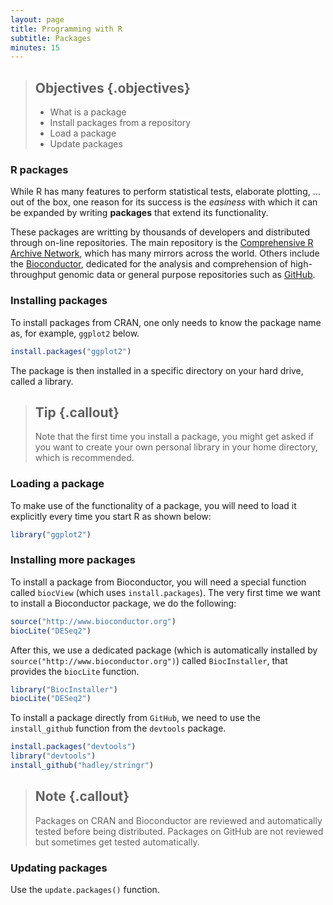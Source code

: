 ```yaml
---
layout: page
title: Programming with R
subtitle: Packages
minutes: 15
---
```


> ## Objectives {.objectives}
> * What is a package
> * Install packages from a repository
> * Load a package
> * Update packages

### R packages

While R has many features to perform statistical tests, elaborate
plotting, ... out of the box, one reason for its success is the
*easiness* with which it can be expanded by writing **packages** that
extend its functionality.

These packages are writting by thousands of developers and distributed
through on-line repositories. The main repository is the
[Comprehensive R Archive Network](http://cran.r-project.org/), which
has many mirrors across the world. Others include the
[Bioconductor](http://bioconductor.org/), dedicated for the analysis
and comprehension of high-throughput genomic data or general purpose
repositories such as [GitHub](https://github.com/). 

### Installing packages

To install packages from CRAN, one only needs to know the package name
as, for example, `ggplot2` below. 


```r
install.packages("ggplot2")
```

The package is then installed in a specific directory on your hard
drive, called a library.

> ## Tip {.callout}
>
> Note that the first time you install a package, you might get asked
> if you want to create your own personal library in your home
> directory, which is recommended.

### Loading a package

To make use of the functionality of a package, you will need to load
it explicitly every time you start R as shown below:


```r
library("ggplot2")
```

### Installing more packages

To install a package from Bioconductor, you will need a special
function called `biocView` (which uses `install.packages`). The very
first time we want to install a Bioconductor package, we do the
following:


```r
source("http://www.bioconductor.org")
biocLite("DESeq2")
```

After this, we use a dedicated package (which is automatically
installed by `source("http://www.bioconductor.org")`) called
`BiocInstaller`, that provides the `biocLite` function.


```r
library("BiocInstaller")
biocLite("DESeq2")
```

To install a package directly from `GitHub`, we need to use the
`install_github` function from the `devtools` package.


```r
install.packages("devtools")
library("devtools")
install_github("hadley/stringr")
```

> ## Note {.callout}
>
> Packages on CRAN and Bioconductor are reviewed and automatically
> tested before being distributed. Packages on GitHub are not reviewed
> but sometimes get tested automatically.


### Updating packages

Use the `update.packages()` function.
